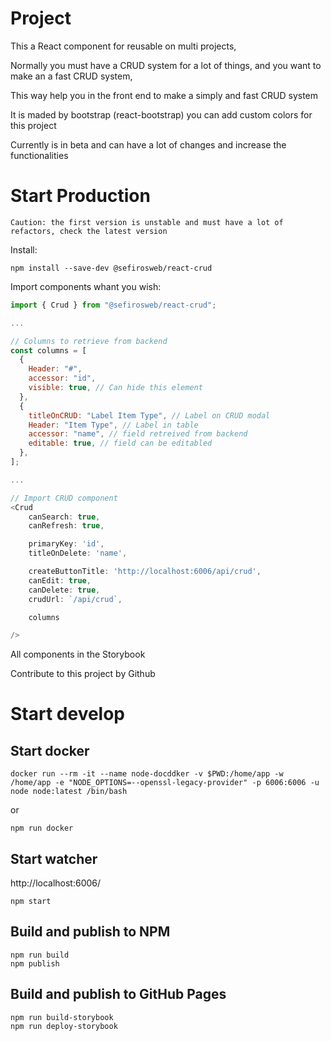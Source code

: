 # Project

This a React component for reusable on multi projects,

Normally you must have a CRUD system for a lot of things, and you want to make an a fast CRUD system,

This way help you in the front end to make a simply and fast CRUD system

It is maded by bootstrap (react-bootstrap) you can add custom colors for this project

Currently is in beta and can have a lot of changes and increase the functionalities

# Start Production

```
Caution: the first version is unstable and must have a lot of refactors, check the latest version
```

Install:

```
npm install --save-dev @sefirosweb/react-crud
```

Import components whant you wish:

```js
import { Crud } from "@sefirosweb/react-crud";

...

// Columns to retrieve from backend
const columns = [
  {
    Header: "#",
    accessor: "id",
    visible: true, // Can hide this element
  },
  {
    titleOnCRUD: "Label Item Type", // Label on CRUD modal
    Header: "Item Type", // Label in table
    accessor: "name", // field retreived from backend
    editable: true, // field can be editabled
  },
];

...

// Import CRUD component
<Crud
    canSearch: true,
    canRefresh: true,

    primaryKey: 'id',
    titleOnDelete: 'name',

    createButtonTitle: 'http://localhost:6006/api/crud',
    canEdit: true,
    canDelete: true,
    crudUrl: `/api/crud`,

    columns

/>
```

All components in the Storybook

Contribute to this project by Github

# Start develop

## Start docker

```
docker run --rm -it --name node-docddker -v $PWD:/home/app -w /home/app -e "NODE_OPTIONS=--openssl-legacy-provider" -p 6006:6006 -u node node:latest /bin/bash
```

or

```
npm run docker
```

## Start watcher

http://localhost:6006/

```
npm start
```

## Build and publish to NPM

```
npm run build
npm publish
```

## Build and publish to GitHub Pages

```
npm run build-storybook
npm run deploy-storybook
```
